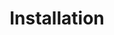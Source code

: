 ---
title: "Installation"
compare_title: "Installation"
type: "installation"
layout: "installation"
---